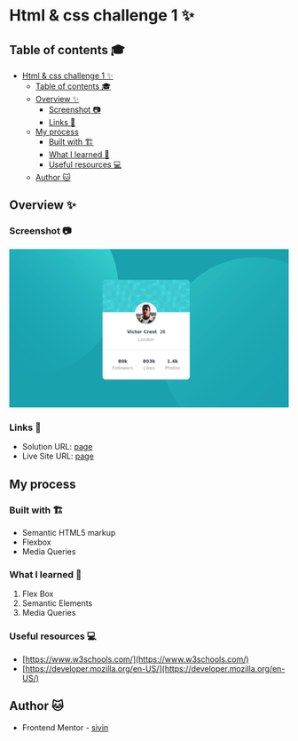 # Html & css  challenge  1 ✨

## Table of contents 🎓

- [Html \& css  challenge  1 ✨](#html--css--challenge--1-)
  - [Table of contents 🎓](#table-of-contents-)
  - [Overview ✨](#overview-)
    - [Screenshot 📷](#screenshot-)
    - [Links 🔗](#links-)
  - [My process](#my-process)
    - [Built with 🏗](#built-with-)
    - [What I learned 📕](#what-i-learned-)
    - [Useful resources 💻](#useful-resources-)
  - [Author 🐱](#author-)


## Overview ✨

### Screenshot 📷

![](./screenshot/img.png)



### Links 🔗

- Solution URL: [page](https://www.frontendmentor.io/solutions/build-with-flex-box-EL9IxvozIE)
- Live Site URL: [page](https://sivin-wi.github.io/nft-preview-card-component-main/)

## My process

### Built with 🏗

- Semantic HTML5 markup
- Flexbox
- Media Queries


### What I learned 📕

1. Flex Box
2. Semantic Elements  
3. Media Queries

### Useful resources 💻

- [https://www.w3schools.com/](https://www.w3schools.com/) 
- [https://developer.mozilla.org/en-US/](https://developer.mozilla.org/en-US/)



## Author 🐱


- Frontend Mentor - [sivin](https://www.frontendmentor.io/profile/Sivin-Wi)